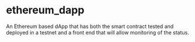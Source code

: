 # ethereum_dapp
An Ethereum based dApp that has both the smart contract tested and deployed in a testnet and a front end that will allow monitoring of the status.
